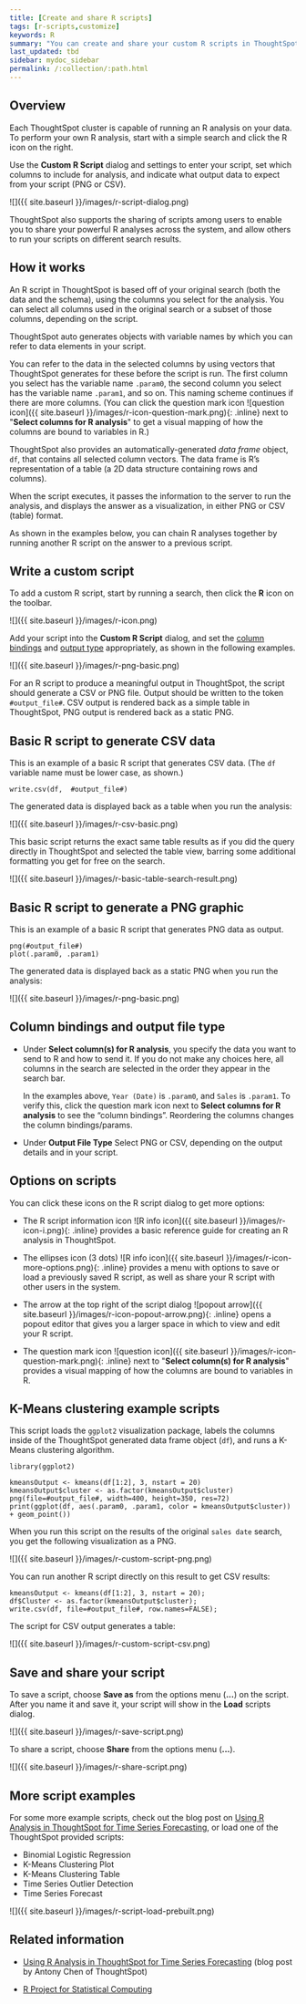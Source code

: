 ```yaml
---
title: [Create and share R scripts]
tags: [r-scripts,customize]
keywords: R
summary: "You can create and share your custom R scripts in ThoughtSpot."
last_updated: tbd
sidebar: mydoc_sidebar
permalink: /:collection/:path.html
---
```


## Overview

Each ThoughtSpot cluster is capable of running an R analysis on your data. To
perform your own R analysis, start with a simple search and click the R icon on
the right.

Use the **Custom R Script** dialog and settings to enter your script, set which
columns to include for analysis, and indicate what output data to expect from
your script (PNG or CSV).

![]({{ site.baseurl }}/images/r-script-dialog.png)

ThoughtSpot also supports the sharing of scripts among users to enable you to
share your powerful R analyses across the system, and allow others to run your
scripts on different search results.

## How it works

An R script in ThoughtSpot is based off of your original search (both the data
and the schema), using the columns you select for the analysis. You can
select all columns used in the original search or a subset of those columns,
depending on the script.

ThoughtSpot auto generates objects with variable names by which you can refer to
data elements in your script.

You can refer to the data in the selected columns by using vectors that
ThoughtSpot generates for these before the script is run. The first column you
select has the variable name `.param0`, the second column you select has the
variable name `.param1`, and so on. This naming scheme continues if there are
more columns. (You can click the question mark icon ![question icon]({{ site.baseurl }}/images/r-icon-question-mark.png){: .inline} next to "**Select columns for R
analysis**" to get a visual mapping of how the columns are bound to variables in R.)

ThoughtSpot also provides an automatically-generated _data frame_ object, `df`,
that contains all selected column vectors. The data frame is R’s representation
of a table (a 2D data structure containing rows and columns).

When the script executes, it passes the information to the server to run the
analysis, and displays the answer as a visualization, in either PNG or CSV (table)
format.

As shown in the examples below, you can chain R analyses together by running
another R script on the answer to a previous script.

## Write a custom script

To add a custom R script, start by running a search, then click the **R** icon on the toolbar.

![]({{ site.baseurl }}/images/r-icon.png)

Add your script into the **Custom R Script** dialog, and set the
[column bindings](#column-bindings) and [output type](#output-file-type)
appropriately, as shown in the following examples.

![]({{ site.baseurl }}/images/r-png-basic.png)

For an R script to produce a meaningful output in ThoughtSpot, the script should
generate a CSV or PNG file. Output should be written to the token
`#output_file#`. CSV output is rendered back as a simple table in ThoughtSpot,
PNG output is rendered back as a static PNG.

## Basic R script to generate CSV data

This is an example of a basic R script that generates CSV data. (The `df`
variable name must be lower case, as shown.)

```
write.csv(df,  #output_file#)
```

The generated data is displayed back as a table when you run the analysis:

![]({{ site.baseurl }}/images/r-csv-basic.png)

This basic script returns the exact same table results as if you did the query
directly in ThoughtSpot and selected the table view, barring some additional
formatting you get for free on the search.

![]({{ site.baseurl }}/images/r-basic-table-search-result.png)

## Basic R script to generate a PNG graphic

This is an example of a basic R script that generates PNG data as output.

```
png(#output_file#)
plot(.param0, .param1)
```

The generated data is displayed back as a static PNG when you run the analysis:

![]({{ site.baseurl }}/images/r-png-basic.png)

## Column bindings and output file type

* Under **Select column(s) for R analysis**, you specify the data you want to send
  to R and how to send it. If you do not make any choices here, all columns in the
  search are selected in the order they appear in the search bar.

  In the examples above, `Year (Date)` is `.param0`, and `Sales` is `.param1`.
  To verify this, click the question mark icon next to **Select columns for R
  analysis** to see the “column bindings”. Reordering the columns changes the
  column bindings/params.

* Under **Output File Type** Select PNG or CSV, depending on the output details and in your script.

## Options on scripts

You can click these icons on the R script dialog to get more options:

* The R script information icon
![R info icon]({{ site.baseurl }}/images/r-icon-i.png){: .inline}
provides a basic reference guide for creating an R analysis in ThoughtSpot.

* The ellipses icon (3 dots)
![R info icon]({{ site.baseurl }}/images/r-icon-more-options.png){: .inline}
provides a menu with options to save or load a previously saved R script, as well as
share your R script with other users in the system.

* The arrow at the top right of the script dialog
![popout arrow]({{ site.baseurl }}/images/r-icon-popout-arrow.png){: .inline}
opens a popout editor that gives you a larger space in which to view and edit your R script.

* The question mark icon
![question icon]({{ site.baseurl }}/images/r-icon-question-mark.png){: .inline}
next to "**Select column(s) for R analysis**" provides a visual mapping of how the columns
are bound to variables in R.

## K-Means clustering example scripts

This script loads the `ggplot2` visualization package, labels the columns inside
of the ThoughtSpot generated data frame object (`df`), and runs a K-Means
clustering algorithm.

```
library(ggplot2)

kmeansOutput <- kmeans(df[1:2], 3, nstart = 20)
kmeansOutput$cluster <- as.factor(kmeansOutput$cluster)
png(file=#output_file#, width=400, height=350, res=72)
print(ggplot(df, aes(.param0, .param1, color = kmeansOutput$cluster)) + geom_point())
```

When you run this script on the results of the original `sales date` search, you
get the following visualization as a PNG.

![]({{ site.baseurl }}/images/r-custom-script-png.png)

You can run another R script directly on this result to get CSV results:

```
kmeansOutput <- kmeans(df[1:2], 3, nstart = 20);
df$Cluster <- as.factor(kmeansOutput$cluster);
write.csv(df, file=#output_file#, row.names=FALSE);
```
The script for CSV output generates a table:

![]({{ site.baseurl }}/images/r-custom-script-csv.png)

## Save and share your script

To save a script, choose **Save as** from the options menu (**...**) on
the script. After you name it and save it, your script will show in the **Load**
scripts dialog.

![]({{ site.baseurl }}/images/r-save-script.png)

To share a script, choose **Share** from the options menu (**...**).

![]({{ site.baseurl }}/images/r-share-script.png)


## More script examples

For some more example scripts, check out the blog post on
[Using R Analysis in ThoughtSpot for Time Series Forecasting](https://www.thoughtspot.com/codex/using-r-analysis-thoughtspot-time-series-forecasting),
or load one of the ThoughtSpot provided scripts:
* Binomial Logistic Regression
* K-Means Clustering Plot
* K-Means Clustering Table
* Time Series Outlier Detection
* Time Series Forecast

![]({{ site.baseurl }}/images/r-script-load-prebuilt.png)

## Related information

* [Using R Analysis in ThoughtSpot for Time Series Forecasting](https://www.thoughtspot.com/codex/using-r-analysis-thoughtspot-time-series-forecasting) (blog post by Antony Chen of ThoughtSpot)

* [R Project for Statistical Computing](https://www.r-project.org/)
